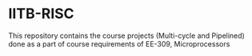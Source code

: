 # IITB-RISC
This repository contains the course projects (Multi-cycle and Pipelined) done as a part of course requirements of EE-309, Microprocessors

